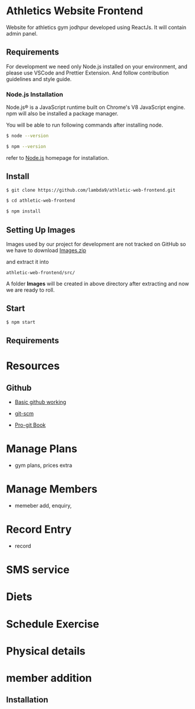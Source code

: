 # Athletics Website Frontend

Website for athletics gym jodhpur developed using ReactJs. It will contain admin panel.

## Requirements

For development we need only Node.js installed on your environment, and please use VSCode and
Prettier Extension. And follow contribution guidelines and style guide.

### Node.js Installation

Node.js® is a JavaScript runtime built on Chrome's V8 JavaScript engine.
npm will also be installed a package manager.

You will be able to run following commands after installing node.

```bash
$ node --version
```

```bash
$ npm --version
```

refer to [Node.js](https://nodejs.org/en/) homepage for installation.

## Install

```bash
$ git clone https://github.com/lambda9/athletic-web-frontend.git

$ cd athletic-web-frontend

$ npm install
```

## Setting Up Images

Images used by our project for development are not tracked on GitHub so we have to download [Images.zip](https://drive.google.com/file/d/15yt1hgyv09BtInrSWVAPmh8PCM6owWZv/view?usp=sharing)

and extract it into

`athletic-web-frontend/src/`

A folder **Images** will be created in above directory after extracting and now we are
ready to roll.

## Start

```bash
$ npm start
```

## Requirements

# Resources
   ## Github
   - [Basic github working](https://guides.github.com/activities/hello-world/)

   - [git-scm](https://git-scm.com/)

   - [Pro-git Book](https://git-scm.com/book/en/v2)

# Manage Plans

- gym plans, prices extra

# Manage Members

- memeber add, enquiry,

# Record Entry

- record

# SMS service

# Diets

# Schedule Exercise

# Physical details

# member addition

## Installation
